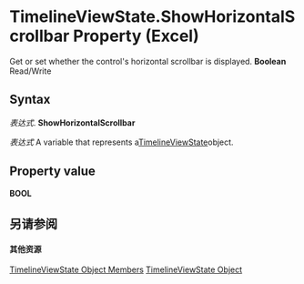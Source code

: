 
# TimelineViewState.ShowHorizontalScrollbar Property (Excel)

Get or set whether the control's horizontal scrollbar is displayed.  **Boolean** Read/Write


## Syntax

 _表达式_. **ShowHorizontalScrollbar**

 _表达式_ A variable that represents a[TimelineViewState](65889a9f-0288-063a-c1b5-452b18df1479.md)object.


## Property value

 **BOOL**


## 另请参阅


#### 其他资源


[TimelineViewState Object Members](http://msdn.microsoft.com/library/9b780573-b467-94e8-122f-ca004522e7c4%28Office.15%29.aspx)
[TimelineViewState Object](65889a9f-0288-063a-c1b5-452b18df1479.md)